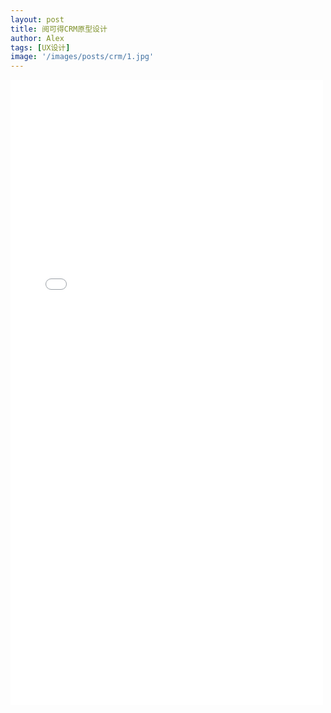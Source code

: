 ```yaml
---
layout: post
title: 阅可得CRM原型设计
author: Alex
tags: [UX设计]
image: '/images/posts/crm/1.jpg'
---
```


<iframe width="500" height="1000" src="../../../../../../recordcrm/start.html#g=1&id=3bvamf&p=%E5%90%AF%E5%8A%A8%E7%95%8C%E9%9D%A2" frameborder="0" allow="autoplay; encrypted-media" allowfullscreen></iframe>

<style>
 .c-post{
 padding-top: 0px;
}
.c-content{
 margin-bottom: 0px;
 margin-top: 0px;
 padding: 0;
 transform: translate(-2.4%);
}
</style>
